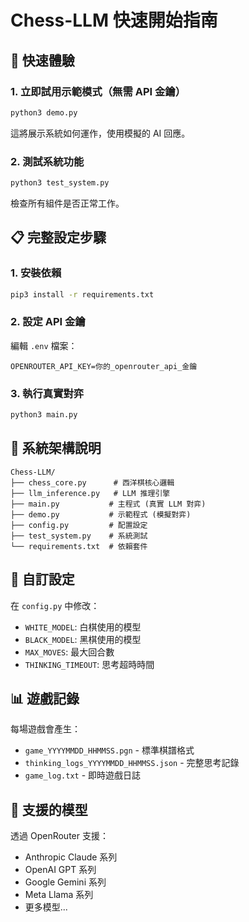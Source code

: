 # Chess-LLM 快速開始指南

## 🚀 快速體驗

### 1. 立即試用示範模式（無需 API 金鑰）
```bash
python3 demo.py
```
這將展示系統如何運作，使用模擬的 AI 回應。

### 2. 測試系統功能
```bash
python3 test_system.py
```
檢查所有組件是否正常工作。

## 📋 完整設定步驟

### 1. 安裝依賴
```bash
pip3 install -r requirements.txt
```

### 2. 設定 API 金鑰
編輯 `.env` 檔案：
```
OPENROUTER_API_KEY=你的_openrouter_api_金鑰
```

### 3. 執行真實對弈
```bash
python3 main.py
```

## 🎯 系統架構說明

```
Chess-LLM/
├── chess_core.py      # 西洋棋核心邏輯
├── llm_inference.py   # LLM 推理引擎
├── main.py           # 主程式 (真實 LLM 對弈)
├── demo.py           # 示範程式 (模擬對弈)
├── config.py         # 配置設定
├── test_system.py    # 系統測試
└── requirements.txt  # 依賴套件
```

## 🔧 自訂設定

在 `config.py` 中修改：
- `WHITE_MODEL`: 白棋使用的模型
- `BLACK_MODEL`: 黑棋使用的模型
- `MAX_MOVES`: 最大回合數
- `THINKING_TIMEOUT`: 思考超時時間

## 📊 遊戲記錄

每場遊戲會產生：
- `game_YYYYMMDD_HHMMSS.pgn` - 標準棋譜格式
- `thinking_logs_YYYYMMDD_HHMMSS.json` - 完整思考記錄
- `game_log.txt` - 即時遊戲日誌

## 🤝 支援的模型

透過 OpenRouter 支援：
- Anthropic Claude 系列
- OpenAI GPT 系列  
- Google Gemini 系列
- Meta Llama 系列
- 更多模型...
